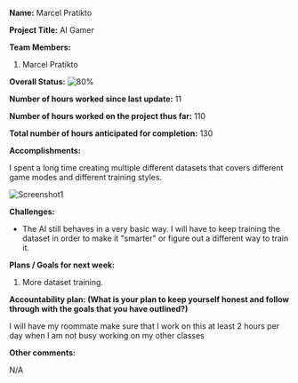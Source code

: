 **Name:** Marcel Pratikto

**Project Title:** AI Gamer

**Team Members:**
1. Marcel Pratikto

**Overall Status:**
![80%](https://progress-bar.dev/80?title=Progress)

**Number of hours worked since last update:** 11

**Number of hours worked on the project thus far:** 110

**Total number of hours anticipated for completion:** 130

**Accomplishments:**

I spent a long time creating multiple different datasets that covers different game modes and different training styles.

![Screenshot1](C:/GitHub/AI-Gamer/Screenshots/2024-07-06.png)

**Challenges:**

* The AI still behaves in a very basic way. I will have to keep training the dataset in order to make it "smarter" or figure out a different way to train it.

**Plans / Goals for next week:**

1. More dataset training.

**Accountability plan: (What is your plan to keep yourself honest and follow through with the goals that you have outlined?)**

I will have my roommate make sure that I work on this at least 2 hours per day when I am not busy working on my other classes

**Other comments:**

N/A